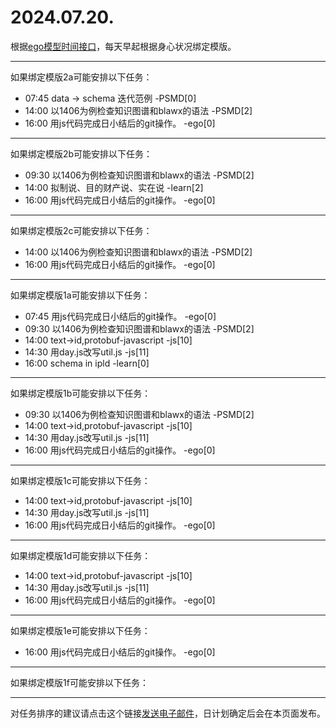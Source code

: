 # 2024.07.20.

根据[ego模型时间接口](https://gitee.com/hyg/blog/blob/master/timeflow.md)，每天早起根据身心状况绑定模版。

---
如果绑定模版2a可能安排以下任务：

- 07:45	data -> schema 迭代范例 -PSMD[0]
- 14:00	以1406为例检查知识图谱和blawx的语法 -PSMD[2]
- 16:00	用js代码完成日小结后的git操作。 -ego[0]

---
如果绑定模版2b可能安排以下任务：

- 09:30	以1406为例检查知识图谱和blawx的语法 -PSMD[2]
- 14:00	拟制说、目的财产说、实在说 -learn[2]
- 16:00	用js代码完成日小结后的git操作。 -ego[0]

---
如果绑定模版2c可能安排以下任务：

- 14:00	以1406为例检查知识图谱和blawx的语法 -PSMD[2]
- 16:00	用js代码完成日小结后的git操作。 -ego[0]

---
如果绑定模版1a可能安排以下任务：

- 07:45	用js代码完成日小结后的git操作。 -ego[0]
- 09:30	以1406为例检查知识图谱和blawx的语法 -PSMD[2]
- 14:00	text->id,protobuf-javascript -js[10]
- 14:30	用day.js改写util.js -js[11]
- 16:00	schema in ipld -learn[0]

---
如果绑定模版1b可能安排以下任务：

- 09:30	以1406为例检查知识图谱和blawx的语法 -PSMD[2]
- 14:00	text->id,protobuf-javascript -js[10]
- 14:30	用day.js改写util.js -js[11]
- 16:00	用js代码完成日小结后的git操作。 -ego[0]

---
如果绑定模版1c可能安排以下任务：

- 14:00	text->id,protobuf-javascript -js[10]
- 14:30	用day.js改写util.js -js[11]
- 16:00	用js代码完成日小结后的git操作。 -ego[0]

---
如果绑定模版1d可能安排以下任务：

- 14:00	text->id,protobuf-javascript -js[10]
- 14:30	用day.js改写util.js -js[11]
- 16:00	用js代码完成日小结后的git操作。 -ego[0]

---
如果绑定模版1e可能安排以下任务：

- 16:00	用js代码完成日小结后的git操作。 -ego[0]

---
如果绑定模版1f可能安排以下任务：


---
对任务排序的建议请点击这个链接<a href="mailto:huangyg@mars22.com?subject=关于2024.07.20.任务排序的建议&body=date: 2024.07.20.%0D%0Afile: ../../blog/release/time/d.20240720.md%0D%0A---请勿修改邮件主题及以上内容---%0D%0A">发送电子邮件</a>，日计划确定后会在本页面发布。
